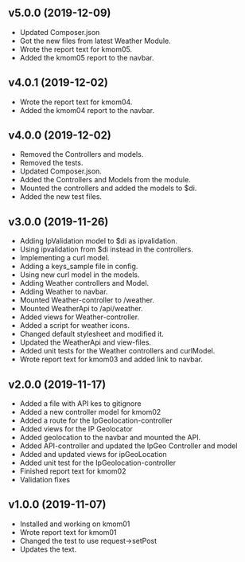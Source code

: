 ## v5.0.0 (2019-12-09)

-   Updated Composer.json
-   Got the new files from latest Weather Module.
-   Wrote the report text for kmom05.
-   Added the kmom05 report to the navbar.

## v4.0.1 (2019-12-02)

-   Wrote the report text for kmom04.
-   Added the kmom04 report to the navbar.

## v4.0.0 (2019-12-02)

-   Removed the Controllers and models.
-   Removed the tests.
-   Updated Composer.json.
-   Added the Controllers and Models from the module.
-   Mounted the controllers and added the models to \$di.
-   Added the new test files.

## v3.0.0 (2019-11-26)

-   Adding IpValidation model to \$di as ipvalidation.
-   Using ipvalidation from \$di instead in the controllers.
-   Implementing a curl model.
-   Adding a keys_sample file in config.
-   Using new curl model in the models.
-   Adding Weather controllers and Model.
-   Adding Weather to navbar.
-   Mounted Weather-controller to /weather.
-   Mounted WeatherApi to /api/weather.
-   Added views for Weather-controller.
-   Added a script for weather icons.
-   Changed default stylesheet and modified it.
-   Updated the WeatherApi and view-files.
-   Added unit tests for the Weather controllers and curlModel.
-   Wrote report text for kmom03 and added link to navbar.

## v2.0.0 (2019-11-17)

-   Added a file with API kes to gitignore
-   Added a new controller model for kmom02
-   Added a route for the IpGeolocation-controller
-   Added views for the IP Geolocator
-   Added geolocation to the navbar and mounted the API.
-   Added API-controller and updated the IpGeo Controller and model
-   Added and updated views for ipGeoLocation
-   Added unit test for the IpGeolocation-controller
-   Finished report text for kmom02
-   Validation fixes

## v1.0.0 (2019-11-07)

-   Installed and working on kmom01
-   Wrote report text for kmom01
-   Changed the test to use request->setPost
-   Updates the text.
